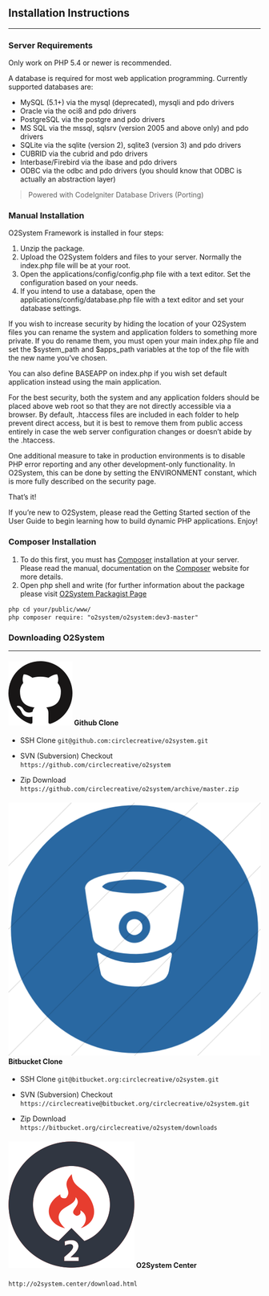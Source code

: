 ## Installation Instructions ##
------------------------------

### Server Requirements ###
Only work on PHP 5.4 or newer is recommended.

A database is required for most web application programming. Currently supported databases are:

- MySQL (5.1+) via the mysql (deprecated), mysqli and pdo drivers
- Oracle via the oci8 and pdo drivers
- PostgreSQL via the postgre and pdo drivers
- MS SQL via the mssql, sqlsrv (version 2005 and above only) and pdo drivers
- SQLite via the sqlite (version 2), sqlite3 (version 3) and pdo drivers
- CUBRID via the cubrid and pdo drivers
- Interbase/Firebird via the ibase and pdo drivers
- ODBC via the odbc and pdo drivers (you should know that ODBC is actually an abstraction layer)

> Powered with CodeIgniter Database Drivers (Porting)

### Manual Installation ###

O2System Framework is installed in four steps:

1. Unzip the package.
2. Upload the O2System folders and files to your server. Normally the index.php file will be at your root.
3. Open the applications/config/config.php file with a text editor. Set the configuration based on your needs.
4. If you intend to use a database, open the applications/config/database.php file with a text editor and set your database settings.

If you wish to increase security by hiding the location of your O2System files you can rename the system and application folders to something more private. If you do rename them, you must open your main index.php file and set the $system_path and $apps_path variables at the top of the file with the new name you’ve chosen.

You can also define BASEAPP on index.php if you wish set default application instead using the main application.

For the best security, both the system and any application folders should be placed above web root so that they are not directly accessible via a browser. By default, .htaccess files are included in each folder to help prevent direct access, but it is best to remove them from public access entirely in case the web server configuration changes or doesn’t abide by the .htaccess.

One additional measure to take in production environments is to disable PHP error reporting and any other development-only functionality. In O2System, this can be done by setting the ENVIRONMENT constant, which is more fully described on the security page.

That’s it!

If you’re new to O2System, please read the Getting Started section of the User Guide to begin learning how to build dynamic PHP applications. Enjoy!

### Composer Installation ###
1. To do this first, you must has [Composer](http://getcomposer.org) installation at your server. Please read the manual, documentation on the [Composer](http://getcomposer.org) website for more details.
2. Open php shell and write (for further information about the package please visit [O2System Packagist Page](https://packagist.org/packages/o2system/o2system)

```
php cd your/public/www/
php composer require: "o2system/o2system:dev3-master"
```

### Downloading O2System ###
--------------------------------------

#### ![alt text](applications/modules/wiki/assets/images/logo_github.png "Github") Github Clone ####
- SSH Clone
``git@github.com:circlecreative/o2system.git``

- SVN (Subversion) Checkout
``https://github.com/circlecreative/o2system``

- Zip Download
``https://github.com/circlecreative/o2system/archive/master.zip``

#### ![alt text](applications/modules/wiki/assets/images/logo_bitbucket.png "Bitbucket") Bitbucket Clone ####
- SSH Clone
``git@bitbucket.org:circlecreative/o2system.git``

- SVN (Subversion) Checkout
``https://circlecreative@bitbucket.org/circlecreative/o2system.git``

- Zip Download
``https://bitbucket.org/circlecreative/o2system/downloads``

#### ![alt text](applications/modules/wiki/assets/images/logo.png "O2System") O2System Center ####
``http://o2system.center/download.html``